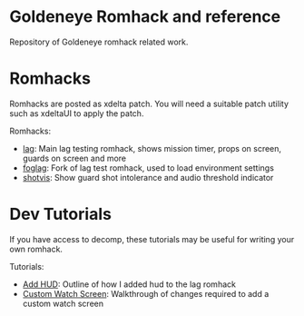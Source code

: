 # Goldeneye Romhack and reference

Repository of Goldeneye romhack related work.

# Romhacks

Romhacks are posted as xdelta patch. You will need a suitable patch utility such as xdeltaUI to apply the patch.

Romhacks:

- [lag](lag/readme.md): Main lag testing romhack, shows mission timer, props on screen, guards on screen and more
- [foglag](foglag/readme.md): Fork of lag test romhack, used to load environment settings
- [shotvis](shotviz/readme.md): Show guard shot intolerance and audio threshold indicator

# Dev Tutorials

If you have access to decomp, these tutorials may be useful for writing your own romhack.

Tutorials:

- [Add HUD](lag/hud_readme.md): Outline of how I added hud to the lag romhack
- [Custom Watch Screen](doc/tutorial/WatchMenu.md): Walkthrough of changes required to add a custom watch screen